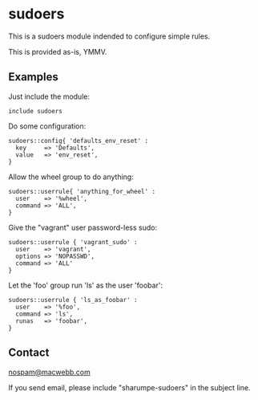 # sudoers

This is a sudoers module indended to configure simple rules.

This is provided as-is, YMMV.


## Examples

Just include the module:

```
include sudoers
```

Do some configuration:

```
sudoers::config{ 'defaults_env_reset' :
  key     => 'Defaults',
  value   => 'env_reset',
}
```

Allow the wheel group to do anything:

```
sudoers::userrule{ 'anything_for_wheel' :
  user    => '%wheel',
  command => 'ALL',
}
```

Give the "vagrant" user password-less sudo:

```
sudoers::userrule { 'vagrant_sudo' :
  user    => 'vagrant',
  options => 'NOPASSWD',
  command => 'ALL'
}
```

Let the 'foo' group run 'ls' as the user 'foobar':

```
sudoers::userrule { 'ls_as_foobar' :
  user    => '%foo',
  command => 'ls',
  runas   => 'foobar',
}
```


## Contact

nospam@macwebb.com

If you send email, please include "sharumpe-sudoers" in the subject line.
